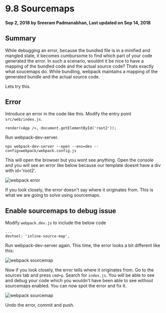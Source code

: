 # 9.8 Sourcemaps

#### Sep 2, 2018 by Sreeram Padmanabhan, Last updated on Sep 14, 2018

## Summary

While debugging an error, because the bundled file is in a minified and mangled state, it becomes cumbursome to find which part of your code generated the error. In such a scenario, wouldnt it be nice to have a mapping of the bundled code and the actual source code? Thats exactly what soucemaps do. While bundling, webpack maintains a mapping of the generated bundle and the actual source code.

Lets try this.

## Error

Introduce an error in the code like this. Modify the entry point `src/web/index.js`.

    render(<App />, document.getElementById('root2'));

Run webpack-dev-server.

`npx webpack-dev-server --open --env=dev --config=webpack/webpack.config.js`

This will open the browser but you wont see anything. Open the console and you will see an error like below because our template doesnt have a div with id='root2'.

![webpack error](/images/webpack_error.png "webpack error")

If you look closely, the error doesn't say where it originates from. This is what we are going to solve using sourcemaps.

## Enable sourcemaps to debug issue

Modify `webpack.dev.js` to include the below code

    ...
    devtool: 'inline-source-map',

Run webpack-dev-server again. This time, the error looks a bit different like this:

![webpack sourcemap](/images/webpack_sourcemap.png "webpack sourcemap")

Now if you look closely, the error tells where it originates from. Go to the sources tab and press `cmd+p`. Search for `index.js`. You will be able to see and debug your code which you wouldn't have been able to see without sourcemaps enabled. You can now spot the error and fix it.

![webpack sourcemap](/images/webpack_sourcemap.gif "webpack sourcemap")

Undo the error, commit and push.
